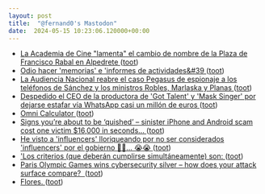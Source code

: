 ```yaml
---
layout: post
title:  "@fernand0's Mastodon"
date:  2024-05-15 10:23:06.120000+00:00
---
```

*  [La Academia de Cine "lamenta" el cambio de nombre de la Plaza de Francisco Rabal en Alpedrete ](https://www.telemadrid.es/noticias/madrid/La-Academia-de-Cine-lamenta-el-cambio-de-nombre-de-la-Plaza-de-Francisco-Rabal-en-Alpedrete-0-2667633263--20240507071459.htm) ([toot](https://mastodon.social/@fernand0/112444610060005848))
*  [Odio hacer &#39;memorias&#39; e &#39;informes de actividades&#39 ](https://mastodon.social/@fernand0/112444533506829356) ([toot](https://mastodon.social/@fernand0/112444533506829356))
*  [La Audiencia Nacional reabre el caso Pegasus de espionaje a los teléfonos de Sánchez y los ministros Robles, Marlaska y Planas  ](https://www.20minutos.es/noticia/5238851/0/avance-espionaje-pegasus-audiencia-nacional-reabre-caso-espionaje-con-pegasus-recibir-datos-francia/) ([toot](https://mastodon.social/@fernand0/112444335651430096))
*  [Despedido el CEO de la productora de 'Got Talent' y 'Mask Singer' por dejarse estafar vía WhatsApp casi un millón de euros ](https://www.genbeta.com/actualidad/despedido-ceo-productora-got-talent-mask-singer-dejarse-estafar-via-whatsapp-casi-millon-euro) ([toot](https://mastodon.social/@fernand0/112444174690489290))
*  [Omni Calculator ](https://www.omnicalculator.com) ([toot](https://mastodon.social/@fernand0/112444011977276781))
*  [Signs you’re about to be ‘quished’ – sinister iPhone and Android scam cost one victim $16,000 in seconds... ](https://www.the-sun.com/tech/11029875/signs-quished-sinister-iphone-android-scam-iphone-android) ([toot](https://mastodon.social/@fernand0/112442584576589574))
*  [He visto a &#39;influencers&#39; lloriqueando por no ser considerados &#39;influencers&#39; por el gobierno 🤣🤣... 😭😭 ](https://mastodon.social/@fernand0/112440819437003570) ([toot](https://mastodon.social/@fernand0/112440819437003570))
*  [&#39;Los criterios (que deberán cumplirse simultáneamente) son: ](https://mastodon.social/@fernand0/112440818250200161) ([toot](https://mastodon.social/@fernand0/112440818250200161))
*  [Paris Olympic Games wins cybersecurity silver – how does your attack surface compare?  ](https://outpost24.com/blog/paris-olympic-games-easm-cybersecurity) ([toot](https://mastodon.social/@fernand0/112440610123389169))
*  [Flores. ](https://avecesunafoto.wordpress.com/2024/05/14/flores-11) ([toot](https://mastodon.social/@fernand0/112440520405485803))
